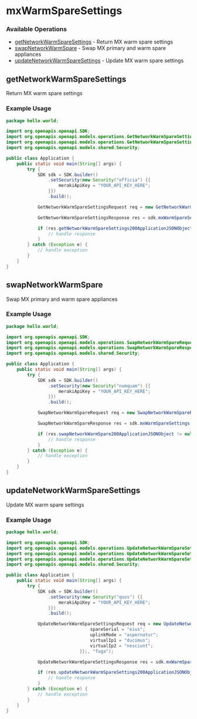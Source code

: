 # mxWarmSpareSettings

### Available Operations

* [getNetworkWarmSpareSettings](#getnetworkwarmsparesettings) - Return MX warm spare settings
* [swapNetworkWarmSpare](#swapnetworkwarmspare) - Swap MX primary and warm spare appliances
* [updateNetworkWarmSpareSettings](#updatenetworkwarmsparesettings) - Update MX warm spare settings

## getNetworkWarmSpareSettings

Return MX warm spare settings

### Example Usage

```java
package hello.world;

import org.openapis.openapi.SDK;
import org.openapis.openapi.models.operations.GetNetworkWarmSpareSettingsRequest;
import org.openapis.openapi.models.operations.GetNetworkWarmSpareSettingsResponse;
import org.openapis.openapi.models.shared.Security;

public class Application {
    public static void main(String[] args) {
        try {
            SDK sdk = SDK.builder()
                .setSecurity(new Security("officia") {{
                    merakiApiKey = "YOUR_API_KEY_HERE";
                }})
                .build();

            GetNetworkWarmSpareSettingsRequest req = new GetNetworkWarmSpareSettingsRequest("voluptas");            

            GetNetworkWarmSpareSettingsResponse res = sdk.mxWarmSpareSettings.getNetworkWarmSpareSettings(req);

            if (res.getNetworkWarmSpareSettings200ApplicationJSONObject != null) {
                // handle response
            }
        } catch (Exception e) {
            // handle exception
        }
    }
}
```

## swapNetworkWarmSpare

Swap MX primary and warm spare appliances

### Example Usage

```java
package hello.world;

import org.openapis.openapi.SDK;
import org.openapis.openapi.models.operations.SwapNetworkWarmSpareRequest;
import org.openapis.openapi.models.operations.SwapNetworkWarmSpareResponse;
import org.openapis.openapi.models.shared.Security;

public class Application {
    public static void main(String[] args) {
        try {
            SDK sdk = SDK.builder()
                .setSecurity(new Security("numquam") {{
                    merakiApiKey = "YOUR_API_KEY_HERE";
                }})
                .build();

            SwapNetworkWarmSpareRequest req = new SwapNetworkWarmSpareRequest("nemo");            

            SwapNetworkWarmSpareResponse res = sdk.mxWarmSpareSettings.swapNetworkWarmSpare(req);

            if (res.swapNetworkWarmSpare200ApplicationJSONObject != null) {
                // handle response
            }
        } catch (Exception e) {
            // handle exception
        }
    }
}
```

## updateNetworkWarmSpareSettings

Update MX warm spare settings

### Example Usage

```java
package hello.world;

import org.openapis.openapi.SDK;
import org.openapis.openapi.models.operations.UpdateNetworkWarmSpareSettingsRequest;
import org.openapis.openapi.models.operations.UpdateNetworkWarmSpareSettingsRequestBody;
import org.openapis.openapi.models.operations.UpdateNetworkWarmSpareSettingsResponse;
import org.openapis.openapi.models.shared.Security;

public class Application {
    public static void main(String[] args) {
        try {
            SDK sdk = SDK.builder()
                .setSecurity(new Security("quos") {{
                    merakiApiKey = "YOUR_API_KEY_HERE";
                }})
                .build();

            UpdateNetworkWarmSpareSettingsRequest req = new UpdateNetworkWarmSpareSettingsRequest(                new UpdateNetworkWarmSpareSettingsRequestBody(false) {{
                                spareSerial = "eius";
                                uplinkMode = "aspernatur";
                                virtualIp1 = "ducimus";
                                virtualIp2 = "nesciunt";
                            }};, "fuga");            

            UpdateNetworkWarmSpareSettingsResponse res = sdk.mxWarmSpareSettings.updateNetworkWarmSpareSettings(req);

            if (res.updateNetworkWarmSpareSettings200ApplicationJSONObject != null) {
                // handle response
            }
        } catch (Exception e) {
            // handle exception
        }
    }
}
```
